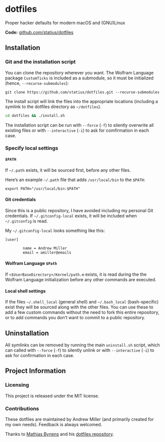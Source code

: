 # dotfiles

Proper hacker defaults for modern macOS and (GNU)Linux

**Code:** [github.com/statius/dotfiles](https://github.com/statius/dotfiles)

## Installation

### Git and the installation script

You can clone the repository wherever you want. The Wolfram Language package `CustomTicks` is included as a submodule, so it must be initialized (hence, `--recurse-submodules`):

```shell
git clone https://github.com/statius/dotfiles.git --recurse-submodules
```

The install script will link the files into the appropriate locations (including a symlink to the dotfiles directory as `~/dotfiles`).

```bash
cd dotfiles && ./install.sh
```

The installation script can be run with `--force` (`-f`) to silently overwrite all existing files or with  `--interactive` (`-i`) to ask for comfirmation in each case.

### Specify local settings

#### `$PATH`

If `~/.path` exists, it will be sourced first, before any other files.

Here’s an example `~/.path` file that adds `/usr/local/bin` to the `$PATH`:

```shell
export PATH="/usr/local/bin:$PATH"
```

#### Git credentials

Since this is a public repository, I have avoided including my personal Git credentials. If `~/.gitconfig-local` exists, it will be included when `~/.gitconfig` is read. 

My `~/.gitconfig-local` looks something like this:

```properties
[user]

        name = Andrew Miller
        email = amiller@emails
```

#### Wolfram Language `$Path`

If `<$UserBaseDirectory>/Kernel/path.m` exists, it is read during the the Wolfram Language initialization before any other commands are executed. 

#### Local shell settings

If the files `~/.shell_local` (general shell) and `~/.bash_local` (bash-specific) exist they will be sourced along with the other files. You can use these to add a few custom commands without the need to fork this entire repository, or to add commands you don’t want to commit to a public repository.

## Uninstallation

All symlinks can be removed by running the main `uninstall.sh` script, which can called with `--force` (`-f`) to silently unlink or with  `--interactive` (`-i`) to ask for confirmation in each case.

## Project Information

### Licensing

This project is released under the MIT license.

### Contributions

These dotfiles are maintained by Andrew Miller (and primarily created for my own needs). Feedback is always welcomed.

Thanks to [Mathias Bynens](https://mathiasbynens.be/) and his [dotfiles repository](https://github.com/mathiasbynens/dotfiles).